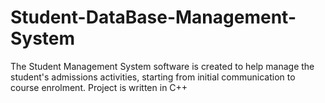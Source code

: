 # Student-DataBase-Management-System
The Student Management System software is created to help manage the student's admissions activities, starting from initial communication to course enrolment.
Project is written in C++ 
